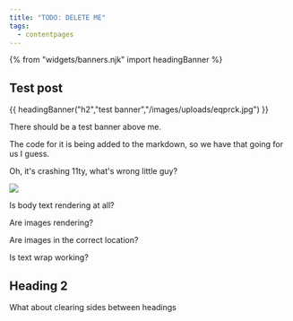 ```yaml
---
title: "TODO: DELETE ME"
tags:
  - contentpages
---
```


{% from "widgets/banners.njk" import headingBanner %}

## Test post

{{ headingBanner("h2","test banner","/images/uploads/eqprck.jpg") }}

There should be a test banner above me.

The code for it is being added to the markdown, so we have that going for us I guess.

Oh, it's crashing 11ty, what's wrong little guy? 

![](/images/uploads/uphigh.jpg)

Is body text rendering at all?

Are images rendering?

Are images in the correct location?

Is text wrap working?

## Heading 2

What about clearing sides between headings
